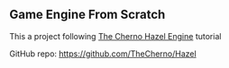 ## Game Engine From Scratch



This a project following [The Cherno Hazel Engine](https://youtu.be/vtWdgtMo1T4) tutorial 

GitHub repo: https://github.com/TheCherno/Hazel